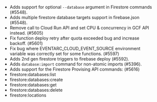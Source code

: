 - Adds support for optional `--database` argument in Firestore commands (#5548).
- Adds multiple firestore database targets support in firebase.json (#5548).
- Remove call to Cloud Run API and set CPU & concurrency in GCF API instead. (#5605)
- Fix function deploy retry after quota exceeded bug and increase backoff. (#5601)
- Fix bug where EVENTARC_CLOUD_EVENT_SOURCE environment variable was correctly set for some functions. (#5597)
- Adds 2nd gen firestore triggers to firebase deploy (#5592).
- Adds `database:import` command for non-atomic imports (#5396).
- Adds support for the Firestore Provising API commands: (#5616)
- firestore:databases:list
- firestore:databases:create
- firestore:databases:get
- firestore:databases:delete
- firestore:locations
